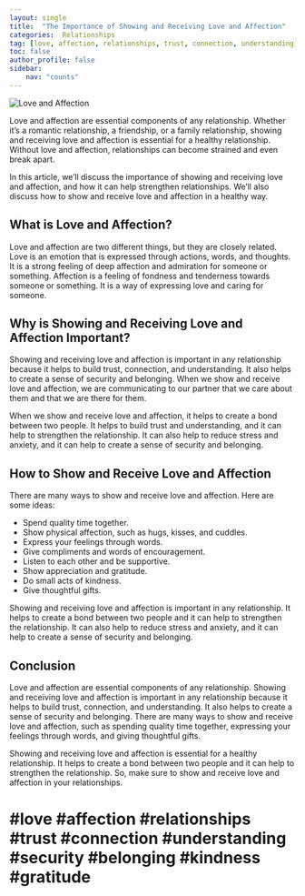 ```yaml
---
layout: single
title:  "The Importance of Showing and Receiving Love and Affection"
categories:  Relationships
tag: [love, affection, relationships, trust, connection, understanding, security, belonging, kindness, gratitude, ]
toc: false
author_profile: false
sidebar:
    nav: "counts"
---
```

    
![Love and Affection](https://images.pexels.com/photos/257540/pexels-photo-257540.jpeg?auto=compress&cs=tinysrgb&dpr=2&h=750&w=1260)

Love and affection are essential components of any relationship. Whether it’s a romantic relationship, a friendship, or a family relationship, showing and receiving love and affection is essential for a healthy relationship. Without love and affection, relationships can become strained and even break apart.

In this article, we’ll discuss the importance of showing and receiving love and affection, and how it can help strengthen relationships. We’ll also discuss how to show and receive love and affection in a healthy way.

## What is Love and Affection?

Love and affection are two different things, but they are closely related. Love is an emotion that is expressed through actions, words, and thoughts. It is a strong feeling of deep affection and admiration for someone or something. Affection is a feeling of fondness and tenderness towards someone or something. It is a way of expressing love and caring for someone.

## Why is Showing and Receiving Love and Affection Important?

Showing and receiving love and affection is important in any relationship because it helps to build trust, connection, and understanding. It also helps to create a sense of security and belonging. When we show and receive love and affection, we are communicating to our partner that we care about them and that we are there for them.

When we show and receive love and affection, it helps to create a bond between two people. It helps to build trust and understanding, and it can help to strengthen the relationship. It can also help to reduce stress and anxiety, and it can help to create a sense of security and belonging.

## How to Show and Receive Love and Affection

There are many ways to show and receive love and affection. Here are some ideas:

- Spend quality time together.
- Show physical affection, such as hugs, kisses, and cuddles.
- Express your feelings through words.
- Give compliments and words of encouragement.
- Listen to each other and be supportive.
- Show appreciation and gratitude.
- Do small acts of kindness.
- Give thoughtful gifts.

Showing and receiving love and affection is important in any relationship. It helps to create a bond between two people and it can help to strengthen the relationship. It can also help to reduce stress and anxiety, and it can help to create a sense of security and belonging.

## Conclusion

Love and affection are essential components of any relationship. Showing and receiving love and affection is important in any relationship because it helps to build trust, connection, and understanding. It also helps to create a sense of security and belonging. There are many ways to show and receive love and affection, such as spending quality time together, expressing your feelings through words, and giving thoughtful gifts.

Showing and receiving love and affection is essential for a healthy relationship. It helps to create a bond between two people and it can help to strengthen the relationship. So, make sure to show and receive love and affection in your relationships.

# #love #affection #relationships #trust #connection #understanding #security #belonging #kindness #gratitude